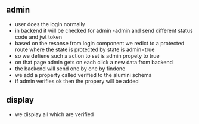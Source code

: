 ## admin
- user does the login normally
- in backend it will be checked for admin -admin and send different status code and jwt token
- based on the resonse from login component we redict to a protected route where the state is protected by state is admin=true
- so we defiene such a action to set is admin propety to true
- on that page admin gets on each click a new data from backend 
- the backend will send one by one by findone
- we add a property called verified to the alumini schema
- if admin verifies ok then the propery will be added 
## display
- we display all which are verified